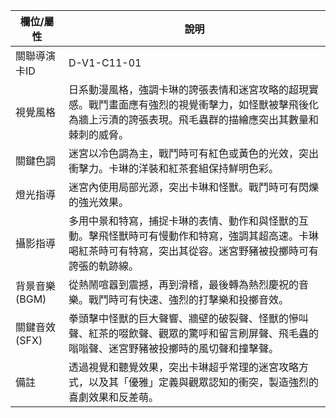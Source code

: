 | 欄位/屬性 | 說明 |
|---|---|
| 關聯導演卡ID | D-V1-C11-01 |
| 視覺風格 | 日系動漫風格，強調卡琳的誇張表情和迷宮攻略的超現實感。戰鬥畫面應有強烈的視覺衝擊力，如怪獸被擊飛後化為牆上污漬的誇張表現。飛毛蟲群的描繪應突出其數量和棘刺的威脅。 |
| 關鍵色調 | 迷宮以冷色調為主，戰鬥時可有紅色或黃色的光效，突出衝擊力。卡琳的洋裝和紅茶套組保持鮮明色彩。 |
| 燈光指導 | 迷宮內使用局部光源，突出卡琳和怪獸。戰鬥時可有閃爍的強光效果。 |
| 攝影指導 | 多用中景和特寫，捕捉卡琳的表情、動作和與怪獸的互動。擊飛怪獸時可有慢動作和特寫，強調其超高速。卡琳喝紅茶時可有特寫，突出其從容。迷宮野豬被投擲時可有誇張的軌跡線。 |
| 背景音樂 (BGM) | 從熱鬧喧囂到震撼，再到滑稽，最後轉為熱烈慶祝的音樂。戰鬥時可有快速、強烈的打擊樂和投擲音效。 |
| 關鍵音效 (SFX) | 拳頭擊中怪獸的巨大聲響、牆壁的破裂聲、怪獸的慘叫聲、紅茶的啜飲聲、觀眾的驚呼和留言刷屏聲、飛毛蟲的嗡嗡聲、迷宮野豬被投擲時的風切聲和撞擊聲。 |
| 備註 | 透過視覺和聽覺效果，突出卡琳超乎常理的迷宮攻略方式，以及其「優雅」定義與觀眾認知的衝突，製造強烈的喜劇效果和反差萌。 |
